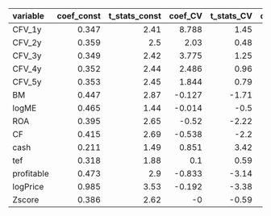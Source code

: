 | variable   |   coef_const |   t_stats_const |   coef_CV |   t_stats_CV |   coef_CW2010_SKEW_vol |   t_stats_CW2010_SKEW_vol |
|:-----------|-------------:|----------------:|----------:|-------------:|-----------------------:|--------------------------:|
| CFV_1y     |        0.347 |            2.41 |     8.788 |         1.45 |                  7.607 |                      7.52 |
| CFV_2y     |        0.359 |            2.5  |     2.03  |         0.48 |                  7.822 |                      7.54 |
| CFV_3y     |        0.349 |            2.42 |     3.775 |         1.25 |                  7.522 |                      7.2  |
| CFV_4y     |        0.352 |            2.44 |     2.486 |         0.96 |                  7.477 |                      7.02 |
| CFV_5y     |        0.353 |            2.45 |     1.844 |         0.79 |                  7.397 |                      6.85 |
| BM         |        0.447 |            2.87 |    -0.127 |        -1.71 |                  8.094 |                      9.11 |
| logME      |        0.465 |            1.44 |    -0.014 |        -0.5  |                  7.93  |                      9.05 |
| ROA        |        0.395 |            2.65 |    -0.52  |        -2.22 |                  8.599 |                      9.88 |
| CF         |        0.415 |            2.69 |    -0.538 |        -2.2  |                  8.577 |                      9.87 |
| cash       |        0.211 |            1.49 |     0.851 |         3.42 |                  8.09  |                      9.67 |
| tef        |        0.318 |            1.88 |     0.1   |         0.59 |                  8.073 |                      9.05 |
| profitable |        0.473 |            2.9  |    -0.833 |        -3.14 |                  8.559 |                      9.84 |
| logPrice   |        0.985 |            3.53 |    -0.192 |        -3.38 |                  7.755 |                      9.01 |
| Zscore     |        0.386 |            2.62 |    -0     |        -0.59 |                  7.966 |                      7.2  |